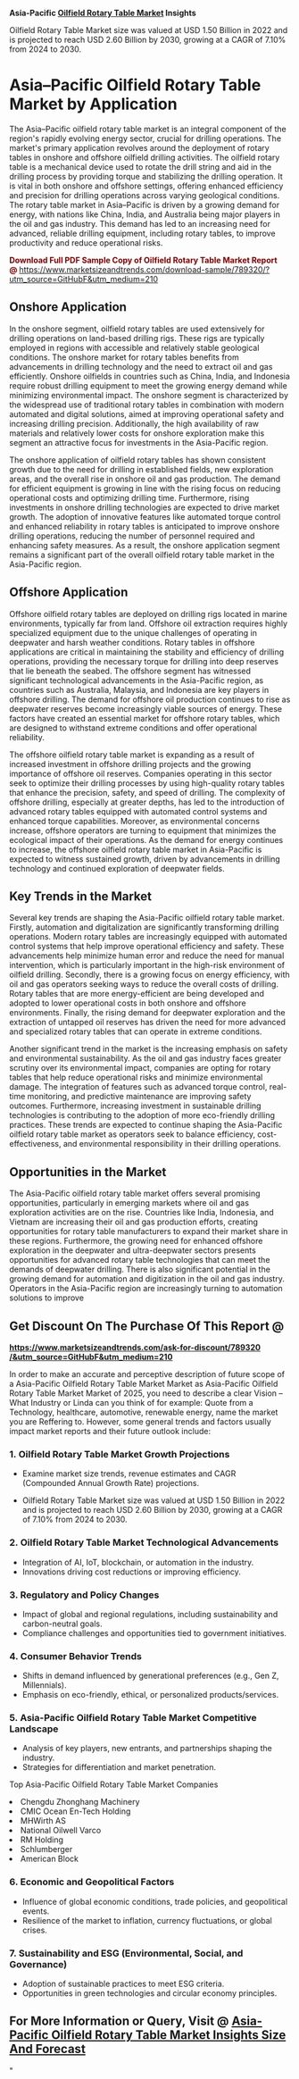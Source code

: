 <p><strong>Asia-Pacific&nbsp;<a href=""https://www.marketsizeandtrends.com/download-sample/789320/&amp;utm_source=GitHubF&amp;utm_medium=210"">Oilfield Rotary Table Market</a> Insights</strong></p><p>Oilfield Rotary Table Market size was valued at USD 1.50 Billion in 2022 and is projected to reach USD 2.60 Billion by 2030, growing at a CAGR of 7.10% from 2024 to 2030.</p><p><h1>Asia–Pacific Oilfield Rotary Table Market by Application</h1><p>The Asia–Pacific oilfield rotary table market is an integral component of the region's rapidly evolving energy sector, crucial for drilling operations. The market's primary application revolves around the deployment of rotary tables in onshore and offshore oilfield drilling activities. The oilfield rotary table is a mechanical device used to rotate the drill string and aid in the drilling process by providing torque and stabilizing the drilling operation. It is vital in both onshore and offshore settings, offering enhanced efficiency and precision for drilling operations across varying geological conditions. The rotary table market in Asia–Pacific is driven by a growing demand for energy, with nations like China, India, and Australia being major players in the oil and gas industry. This demand has led to an increasing need for advanced, reliable drilling equipment, including rotary tables, to improve productivity and reduce operational risks. <p><strong><span style="color: #800000;">Download Full PDF Sample Copy of Oilfield Rotary Table Market Report @</span>&nbsp;</strong><a href="https://www.marketsizeandtrends.com/download-sample/789320/?utm_source=GitHubF&amp;utm_medium=210" target="_blank">https://www.marketsizeandtrends.com/download-sample/789320/?utm_source=GitHubF&amp;utm_medium=210</a></p></p><h2>Onshore Application</h2><p>In the onshore segment, oilfield rotary tables are used extensively for drilling operations on land-based drilling rigs. These rigs are typically employed in regions with accessible and relatively stable geological conditions. The onshore market for rotary tables benefits from advancements in drilling technology and the need to extract oil and gas efficiently. Onshore oilfields in countries such as China, India, and Indonesia require robust drilling equipment to meet the growing energy demand while minimizing environmental impact. The onshore segment is characterized by the widespread use of traditional rotary tables in combination with modern automated and digital solutions, aimed at improving operational safety and increasing drilling precision. Additionally, the high availability of raw materials and relatively lower costs for onshore exploration make this segment an attractive focus for investments in the Asia-Pacific region.<p>The onshore application of oilfield rotary tables has shown consistent growth due to the need for drilling in established fields, new exploration areas, and the overall rise in onshore oil and gas production. The demand for efficient equipment is growing in line with the rising focus on reducing operational costs and optimizing drilling time. Furthermore, rising investments in onshore drilling technologies are expected to drive market growth. The adoption of innovative features like automated torque control and enhanced reliability in rotary tables is anticipated to improve onshore drilling operations, reducing the number of personnel required and enhancing safety measures. As a result, the onshore application segment remains a significant part of the overall oilfield rotary table market in the Asia-Pacific region.</p><h2>Offshore Application</h2><p>Offshore oilfield rotary tables are deployed on drilling rigs located in marine environments, typically far from land. Offshore oil extraction requires highly specialized equipment due to the unique challenges of operating in deepwater and harsh weather conditions. Rotary tables in offshore applications are critical in maintaining the stability and efficiency of drilling operations, providing the necessary torque for drilling into deep reserves that lie beneath the seabed. The offshore segment has witnessed significant technological advancements in the Asia-Pacific region, as countries such as Australia, Malaysia, and Indonesia are key players in offshore drilling. The demand for offshore oil production continues to rise as deepwater reserves become increasingly viable sources of energy. These factors have created an essential market for offshore rotary tables, which are designed to withstand extreme conditions and offer operational reliability.<p>The offshore oilfield rotary table market is expanding as a result of increased investment in offshore drilling projects and the growing importance of offshore oil reserves. Companies operating in this sector seek to optimize their drilling processes by using high-quality rotary tables that enhance the precision, safety, and speed of drilling. The complexity of offshore drilling, especially at greater depths, has led to the introduction of advanced rotary tables equipped with automated control systems and enhanced torque capabilities. Moreover, as environmental concerns increase, offshore operators are turning to equipment that minimizes the ecological impact of their operations. As the demand for energy continues to increase, the offshore oilfield rotary table market in Asia-Pacific is expected to witness sustained growth, driven by advancements in drilling technology and continued exploration of deepwater fields.</p><h2>Key Trends in the Market</h2><p>Several key trends are shaping the Asia-Pacific oilfield rotary table market. Firstly, automation and digitalization are significantly transforming drilling operations. Modern rotary tables are increasingly equipped with automated control systems that help improve operational efficiency and safety. These advancements help minimize human error and reduce the need for manual intervention, which is particularly important in the high-risk environment of oilfield drilling. Secondly, there is a growing focus on energy efficiency, with oil and gas operators seeking ways to reduce the overall costs of drilling. Rotary tables that are more energy-efficient are being developed and adopted to lower operational costs in both onshore and offshore environments. Finally, the rising demand for deepwater exploration and the extraction of untapped oil reserves has driven the need for more advanced and specialized rotary tables that can operate in extreme conditions.<p>Another significant trend in the market is the increasing emphasis on safety and environmental sustainability. As the oil and gas industry faces greater scrutiny over its environmental impact, companies are opting for rotary tables that help reduce operational risks and minimize environmental damage. The integration of features such as advanced torque control, real-time monitoring, and predictive maintenance are improving safety outcomes. Furthermore, increasing investment in sustainable drilling technologies is contributing to the adoption of more eco-friendly drilling practices. These trends are expected to continue shaping the Asia-Pacific oilfield rotary table market as operators seek to balance efficiency, cost-effectiveness, and environmental responsibility in their drilling operations.</p><h2>Opportunities in the Market</h2><p>The Asia-Pacific oilfield rotary table market offers several promising opportunities, particularly in emerging markets where oil and gas exploration activities are on the rise. Countries like India, Indonesia, and Vietnam are increasing their oil and gas production efforts, creating opportunities for rotary table manufacturers to expand their market share in these regions. Furthermore, the growing need for enhanced offshore exploration in the deepwater and ultra-deepwater sectors presents opportunities for advanced rotary table technologies that can meet the demands of deepwater drilling. There is also significant potential in the growing demand for automation and digitization in the oil and gas industry. Operators in the Asia-Pacific region are increasingly turning to automation solutions to improve</p><h2><strong>Get Discount On The Purchase Of This Report @&nbsp;</strong></h2><p><strong><a href=""https://www.marketsizeandtrends.com/ask-for-discount/789320/&amp;utm_source=GitHubF&amp;utm_medium=210"" target=""_blank"">https://www.marketsizeandtrends.com/ask-for-discount/789320<br />/&amp;utm_source=GitHubF&amp;utm_medium=210</a></strong></p><p>In order to make an accurate and perceptive description of future scope of a Asia-Pacific&nbsp;Oilfield Rotary Table Market Market as Asia-Pacific&nbsp;Oilfield Rotary Table Market Market of 2025, you need to describe a clear Vision &ndash; What Industry or Linda can you think of for example: Quote from a Technology, healthcare, automotive, renewable energy, name the market you are Reffering to. However, some general trends and factors usually impact market reports and their future outlook include:</p><h3>1.&nbsp;<strong>Oilfield Rotary Table Market Growth Projections</strong></h3><ul><li>Examine market size trends, revenue estimates and CAGR (Compounded Annual Growth Rate) projections.</li><li><p>Oilfield Rotary Table Market size was valued at USD 1.50 Billion in 2022 and is projected to reach USD 2.60 Billion by 2030, growing at a CAGR of 7.10% from 2024 to 2030.</p></li></ul><h3>2.&nbsp;<strong>Oilfield Rotary Table Market Technological Advancements</strong></h3><ul><li>Integration of AI, IoT, blockchain, or automation in the industry.</li><li>Innovations driving cost reductions or improving efficiency.</li></ul><h3>3.&nbsp;<strong>Regulatory and Policy Changes</strong></h3><ul><li>Impact of global and regional regulations, including sustainability and carbon-neutral goals.</li><li>Compliance challenges and opportunities tied to government initiatives.</li></ul><h3>4.&nbsp;<strong>Consumer Behavior Trends</strong></h3><ul><li>Shifts in demand influenced by generational preferences (e.g., Gen Z, Millennials).</li><li>Emphasis on eco-friendly, ethical, or personalized products/services.</li></ul><h3>5.&nbsp;<strong>Asia-Pacific Oilfield Rotary Table Market Competitive Landscape</strong></h3><ul><li>Analysis of key players, new entrants, and partnerships shaping the industry.</li><li>Strategies for differentiation and market penetration.</li></ul><p data-pm-slice=""1 1 []"">Top Asia-Pacific Oilfield Rotary Table Market Companies</p><div data-test-id=""""><p><li>Chengdu Zhonghang Machinery</li><li> CMIC Ocean En-Tech Holding</li><li> MHWirth AS</li><li> National Oilwell Varco</li><li> RM Holding</li><li> Schlumberger</li><li> American Block</li></p></div><h3>6.&nbsp;<strong>Economic and Geopolitical Factors</strong></h3><ul><li>Influence of global economic conditions, trade policies, and geopolitical events.</li><li>Resilience of the market to inflation, currency fluctuations, or global crises.</li></ul><h3>7.&nbsp;<strong>Sustainability and ESG (Environmental, Social, and Governance)</strong></h3><ul><li>Adoption of sustainable practices to meet ESG criteria.</li><li>Opportunities in green technologies and circular economy principles.</li></ul><h2><strong>For More Information or Query, Visit @&nbsp;</strong><a href=""https://www.verifiedmarketreports.com/product/oilfield-rotary-table-market/"" target=""_blank"">Asia-Pacific Oilfield Rotary Table Market Insights Size And Forecast</a></h2>"
